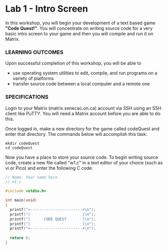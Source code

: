 # Lab 1 - Intro Screen

In this workshop, you will begin your development of a text based game **"Code Quest!"**. You will concentrate on writing source code for a very basic intro screen to your game and then you will compile and run it on Matrix.

### LEARNING OUTCOMES

Upon successful completion of this workshop, you will be able to
- use operating system utilities to edit, compile, and run programs on a variety of platforms 
- transfer source code between a local computer and a remote one

### SPECIFICATIONS

Login to your Matrix (matrix.senecac.on.ca) account via SSH using an SSH client like PuTTY. You will need a Matrix account before you are able to do this.

Once logged in, make a new directory for the game called codeQuest and enter that directory. The commands below will accomplish this task:

```
mkdir codeQuest
cd codeQuest
```

Now you have a place to store your source code. To begin writing source code, create a new file called "w1.c" in a text editor of your choice (such as vi or Pico) and enter the following C code:

```c
// Name: Your name here
// w1.c

#include <stdio.h>

int main(void) 
{
  printf("+-----------------------+\n");
  printf("|                       |\n");
  printf("|      CODE QUEST       |\n");
  printf("|                       |\n");
  printf("+-----------------------+\n");
  
  return 0;
}
```
